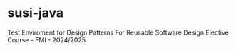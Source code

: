 # susi-java

Test Enviroment for Design Patterns For Reusable Software Design Elective Course - FMI - 2024/2025
